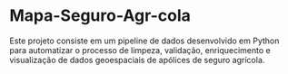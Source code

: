# Mapa-Seguro-Agr-cola
Este projeto consiste em um pipeline de dados desenvolvido em Python para automatizar o processo de limpeza, validação, enriquecimento e visualização de dados geoespaciais de apólices de seguro agrícola.
